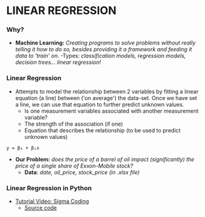 # LINEAR REGRESSION
### Why?
- **Machine Learning:** *Creating programs to solve problems without really telling it how to do so, besides providing it a framework and feeding it data to 'train' on.*
  -Types: *classification models, regression models, decision trees... linear regression!* 


### Linear Regression
- Attempts to model the relationship between 2 variables by fitting a linear equation (a line) between ('on average') the data-set. Once we have set a line, we can use that equation to further predict unknown values.
  - Is one measurement variables associated with another measurement variable?
  - The strength of the association (if one)
  - Equation that describes the relationship (to be used to predict unknown values)
```
y = β₀ + β₁x
```
- **Our Problem:** *does the price of a barrel of oil impact (significantly) the price of a single share of Exxon-Mobile stock?*
  - **Data**: *date, oil_price, stock_price (in .xlsx file)*








### Linear Regression in Python












- [Tutorial Video: Sigma Coding](https://www.youtube.com/watch?v=MRm5sBfdBBQ)
  - [Source code](https://github.com/areed1192/sigma_coding_youtube/tree/master/python/python-data-science/machine-learning/simple-linear-regression)
